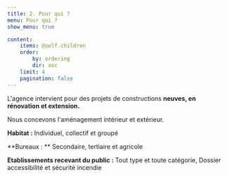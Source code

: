 ```yaml
---
title: 2. Pour qui ?
menu: Pour qui ?
show_menu: true

content:
    items: @self.children
    order:
        by: ordering
        dir: asc
    limit: 4
    pagination: false
---
```


L'agence intervient pour des projets de constructions **neuves, en rénovation et extension.**

Nous concevons l'aménagement intérieur et extérieur.

**Habitat :** Individuel, collectif et groupé

**Bureaux : ** Secondaire, tertiaire et agricole

**Etablissements recevant du public :** Tout type et toute catégorie, Dossier accessibilité et sécurité incendie